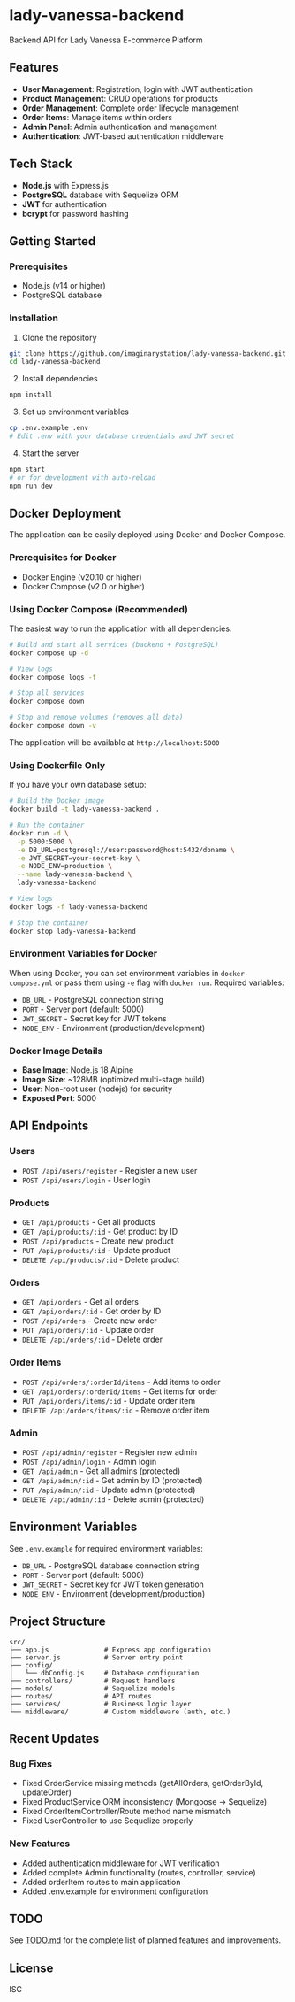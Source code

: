 # lady-vanessa-backend

Backend API for Lady Vanessa E-commerce Platform

## Features

- **User Management**: Registration, login with JWT authentication
- **Product Management**: CRUD operations for products
- **Order Management**: Complete order lifecycle management
- **Order Items**: Manage items within orders
- **Admin Panel**: Admin authentication and management
- **Authentication**: JWT-based authentication middleware

## Tech Stack

- **Node.js** with Express.js
- **PostgreSQL** database with Sequelize ORM
- **JWT** for authentication
- **bcrypt** for password hashing

## Getting Started

### Prerequisites

- Node.js (v14 or higher)
- PostgreSQL database

### Installation

1. Clone the repository
```bash
git clone https://github.com/imaginarystation/lady-vanessa-backend.git
cd lady-vanessa-backend
```

2. Install dependencies
```bash
npm install
```

3. Set up environment variables
```bash
cp .env.example .env
# Edit .env with your database credentials and JWT secret
```

4. Start the server
```bash
npm start
# or for development with auto-reload
npm run dev
```

## Docker Deployment

The application can be easily deployed using Docker and Docker Compose.

### Prerequisites for Docker

- Docker Engine (v20.10 or higher)
- Docker Compose (v2.0 or higher)

### Using Docker Compose (Recommended)

The easiest way to run the application with all dependencies:

```bash
# Build and start all services (backend + PostgreSQL)
docker compose up -d

# View logs
docker compose logs -f

# Stop all services
docker compose down

# Stop and remove volumes (removes all data)
docker compose down -v
```

The application will be available at `http://localhost:5000`

### Using Dockerfile Only

If you have your own database setup:

```bash
# Build the Docker image
docker build -t lady-vanessa-backend .

# Run the container
docker run -d \
  -p 5000:5000 \
  -e DB_URL=postgresql://user:password@host:5432/dbname \
  -e JWT_SECRET=your-secret-key \
  -e NODE_ENV=production \
  --name lady-vanessa-backend \
  lady-vanessa-backend

# View logs
docker logs -f lady-vanessa-backend

# Stop the container
docker stop lady-vanessa-backend
```

### Environment Variables for Docker

When using Docker, you can set environment variables in `docker-compose.yml` or pass them using `-e` flag with `docker run`. Required variables:

- `DB_URL` - PostgreSQL connection string
- `PORT` - Server port (default: 5000)
- `JWT_SECRET` - Secret key for JWT tokens
- `NODE_ENV` - Environment (production/development)

### Docker Image Details

- **Base Image**: Node.js 18 Alpine
- **Image Size**: ~128MB (optimized multi-stage build)
- **User**: Non-root user (nodejs) for security
- **Exposed Port**: 5000


## API Endpoints

### Users
- `POST /api/users/register` - Register a new user
- `POST /api/users/login` - User login

### Products
- `GET /api/products` - Get all products
- `GET /api/products/:id` - Get product by ID
- `POST /api/products` - Create new product
- `PUT /api/products/:id` - Update product
- `DELETE /api/products/:id` - Delete product

### Orders
- `GET /api/orders` - Get all orders
- `GET /api/orders/:id` - Get order by ID
- `POST /api/orders` - Create new order
- `PUT /api/orders/:id` - Update order
- `DELETE /api/orders/:id` - Delete order

### Order Items
- `POST /api/orders/:orderId/items` - Add items to order
- `GET /api/orders/:orderId/items` - Get items for order
- `PUT /api/orders/items/:id` - Update order item
- `DELETE /api/orders/items/:id` - Remove order item

### Admin
- `POST /api/admin/register` - Register new admin
- `POST /api/admin/login` - Admin login
- `GET /api/admin` - Get all admins (protected)
- `GET /api/admin/:id` - Get admin by ID (protected)
- `PUT /api/admin/:id` - Update admin (protected)
- `DELETE /api/admin/:id` - Delete admin (protected)

## Environment Variables

See `.env.example` for required environment variables:

- `DB_URL` - PostgreSQL database connection string
- `PORT` - Server port (default: 5000)
- `JWT_SECRET` - Secret key for JWT token generation
- `NODE_ENV` - Environment (development/production)

## Project Structure

```
src/
├── app.js              # Express app configuration
├── server.js           # Server entry point
├── config/
│   └── dbConfig.js     # Database configuration
├── controllers/        # Request handlers
├── models/             # Sequelize models
├── routes/             # API routes
├── services/           # Business logic layer
└── middleware/         # Custom middleware (auth, etc.)
```

## Recent Updates

### Bug Fixes
- Fixed OrderService missing methods (getAllOrders, getOrderById, updateOrder)
- Fixed ProductService ORM inconsistency (Mongoose → Sequelize)
- Fixed OrderItemController/Route method name mismatch
- Fixed UserController to use Sequelize properly

### New Features
- Added authentication middleware for JWT verification
- Added complete Admin functionality (routes, controller, service)
- Added orderItem routes to main application
- Added .env.example for environment configuration

## TODO

See [TODO.md](./TODO.md) for the complete list of planned features and improvements.

## License

ISC